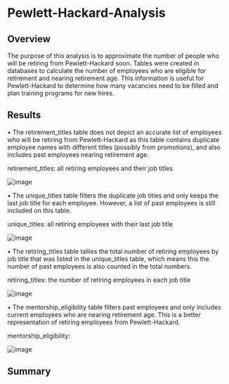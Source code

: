 # Pewlett-Hackard-Analysis

## Overview

The purpose of this analysis is to approximate the number of people who will be retiring from Pewlett-Hackard soon.  Tables were created in databases to calculate the number of employees who are eligible for retirement and nearing retirement age.  This information is useful for Pewlett-Hackard to determine how many vacancies need to be filled and plan training programs for new hires.

## Results

•	The retirement_titles table does not depict an accurate list of employees who will be retiring from Pewlett-Hackard as this table contains duplicate employee names with different titles (possibly from promotions), and also includes past employees nearing retirement age.

retirement_titles: all retiring employees and their job titles

![image](https://user-images.githubusercontent.com/89353378/140330992-326f581c-824b-47d7-bc40-1b27cd8c9d41.png)

•	The unique_titles table filters the duplicate job titles and only keeps the last job title for each employee. However, a list of past employees is still included on this table.

unique_titles: all retiring employees with their last job title

![image](https://user-images.githubusercontent.com/89353378/140331194-0c7d6e98-f2da-4e13-a2b3-4e5b15b7ecb0.png)

•	The retiring_titles table tallies the total number of retiring employees by job title that was listed in the unique_titles table, which means this the number of past employees is also counted in the total numbers.

retiring_titles: the number of retiring employees in each job title

![image](https://user-images.githubusercontent.com/89353378/140006484-e856ba44-5e1c-4dff-892a-9795d6384bd3.png)

•	The mentorship_eligibility table filters past employees and only includes current employees who are nearing retirement age. This is a better representation of retiring employees from Pewlett-Hackard.

mentorship_eligibility: 

![image](https://user-images.githubusercontent.com/89353378/140332261-4cc0cce5-05a6-4683-a670-d59bb0ed9a46.png)



## Summary






